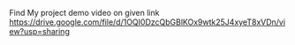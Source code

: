 
Find My project demo video on given link
https://drive.google.com/file/d/1OQI0DzcQbGBlKOx9wtk25J4xyeT8xVDn/view?usp=sharing

